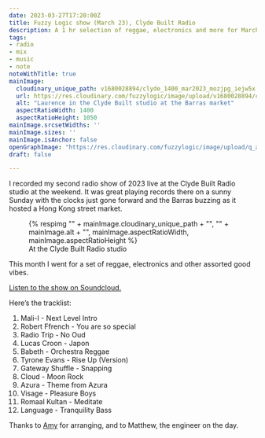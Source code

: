 ```yaml
---
date: 2023-03-27T17:20:00Z
title: Fuzzy Logic show (March 23), Clyde Built Radio
description: A 1 hr selection of reggae, electronics and more for March
tags:
- radio
- mix
- music
- note
noteWithTitle: true
mainImage:
  cloudinary_unique_path: v1680028894/clyde_1400_mar2023_mozjpg_iejw5x.jpg
  url: https://res.cloudinary.com/fuzzylogic/image/upload/v1680028894/clyde_1400_mar2023_mozjpg_iejw5x.jpg
  alt: "Laurence in the Clyde Built studio at the Barras market"
  aspectRatioWidth: 1400
  aspectRatioHeight: 1050
mainImage.srcsetWidths: ''
mainImage.sizes: ''
mainImage.isAnchor: false
openGraphImage: "https://res.cloudinary.com/fuzzylogic/image/upload/q_auto,f_auto,c_crop,g_north,w_1200,h_630/v1680028894/clyde_1400_mar2023_mozjpg_iejw5x.jpg"
draft: false

---
```


<p class="lede">I recorded my second radio show of 2023 live at the Clyde Built Radio studio at the weekend. It was great playing records there on a sunny Sunday with the clocks just gone forward and the Barras buzzing as it hosted a Hong Kong street market.</p>



  <figure>
    {% respimg
      "" + mainImage.cloudinary_unique_path + "",
      "" + mainImage.alt + "",
      mainImage.aspectRatioWidth,
      mainImage.aspectRatioHeight
    %}
    <figcaption>At the Clyde Built Radio studio</figcaption>
  </figure>



This month I went for a set of reggae, electronics and other assorted good vibes.

[Listen to the show on Soundcloud.](https://soundcloud.com/clydebuiltradio/fuzzy-logic-w-laurence-1)

Here’s the tracklist:

1. Mali-I - Next Level Intro
1. Robert Ffrench - You are so special
1. Radio Trip - No Oud
1. Lucas Croon - Japon
1. Babeth - Orchestra Reggae
1. Tyrone Evans - Rise Up (Version)
1. Gateway Shuffle - Snapping
1. Cloud - Moon Rock
1. Azura - Theme from Azura
1. Visage - Pleasure Boys
1. Romaal Kultan - Meditate
1. Language - Tranquility Bass

Thanks to [Amy](https://www.instagram.com/a.rodger.s/) for arranging, and to Matthew, the engineer on the day.

